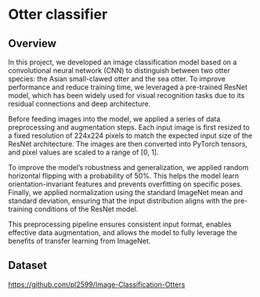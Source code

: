 # Otter classifier
## Overview
In this project, we developed an image classification model based on a convolutional neural network (CNN) to distinguish between two otter species: the Asian small-clawed otter and the sea otter. To improve performance and reduce training time, we leveraged a pre-trained ResNet model, which has been widely used for visual recognition tasks due to its residual connections and deep architecture.

Before feeding images into the model, we applied a series of data preprocessing and augmentation steps. Each input image is first resized to a fixed resolution of 224x224 pixels to match the expected input size of the ResNet architecture. The images are then converted into PyTorch tensors, and pixel values are scaled to a range of [0, 1].

To improve the model’s robustness and generalization, we applied random horizontal flipping with a probability of 50%. This helps the model learn orientation-invariant features and prevents overfitting on specific poses. Finally, we applied normalization using the standard ImageNet mean and standard deviation, ensuring that the input distribution aligns with the pre-training conditions of the ResNet model.

This preprocessing pipeline ensures consistent input format, enables effective data augmentation, and allows the model to fully leverage the benefits of transfer learning from ImageNet.
## Dataset
<https://github.com/pl2599/Image-Classification-Otters>
